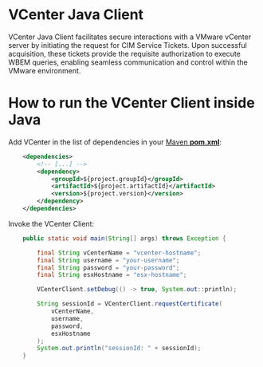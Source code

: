 # VCenter Java Client
VCenter Java Client facilitates secure interactions with a VMware vCenter server by initiating the request for CIM Service Tickets. Upon successful acquisition, these tickets provide the requisite authorization to execute WBEM queries, enabling seamless communication and control within the VMware environment.
# How to run the VCenter Client inside Java

Add VCenter in the list of dependencies in your [Maven **pom.xml**](https://maven.apache.org/pom.html):

```xml
    <dependencies>
        <!-- [...] -->
        <dependency>
            <groupId>${project.groupId}</groupId>
            <artifactId>${project.artifactId}</artifactId>
            <version>${project.version}</version>
        </dependency>
    </dependencies>
```

Invoke the VCenter Client:

```java
    public static void main(String[] args) throws Exception {

        final String vCenterName = "vcenter-hostname";
        final String username = "your-username";
        final String password = "your-password";
        final String esxHostname = "esx-hostname";

        VCenterClient.setDebug(() -> true, System.out::println);

        String sessionId = VCenterClient.requestCertificate(
            vCenterName,
            username,
            password,
            esxHostname
        );
        System.out.println("sessionId: " + sessionId);
    }
	
```
